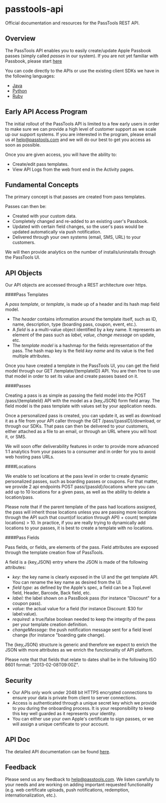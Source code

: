 passtools-api
=============

Official documentation and resources for the PassTools REST API.




## Overview

The PassTools API enables you to easily create/update Apple Passbook passes (simply called _passes_ in our system).
If you are not yet familiar with Passbook, please start [here](https://developer.apple.com/passbook/)

You can code directly to the APIs or use the existing client SDKs we have in the following languages:
* [Java](https://github.com/tello/passtools-java)
* [Python](https://github.com/tello/passtools-python)
* [Ruby](https://github.com/tello/passtools-ruby)


## Early API Access Program

The initial rollout of the PassTools API is limited to a few early users in order to make sure we can provide a high level of customer support as we scale up our support systems.
If you are interested in the program, please email us at help@passtools.com and we will do our best to get you access as soon as possible.

Once you are given access, you will have the ability to:
* Create/edit pass templates.
* View API Logs from the web front end in the Activity pages.


## Fundamental Concepts

The primary concept is that passes are created from pass templates. 

Passes can then be:
* Created with your custom data.
* Completely changed and re-added to an existing user's Passbook.
* Updated with certain field changes, so the user's pass would be updated automatically via push notification.
* Delivered through your own systems (email, SMS, URL) to your customers.

We will then provide analytics on the number of installs/uninstalls through the PassTools UI.



## API Objects

Our API objects are accessed through a REST architecture over https.

####Pass Templates

A _pass template_, or _template_, is made up of a header and its hash map field model.
* The _header_ contains information around the template itself, such as ID, name, description, type (boarding pass, coupon, event, etc.).
* A _field_ is a a multi-value object identified by a key name. It represents an element of the pass such as _label_, _value_, _change message_ on update, etc.
* The _template model_ is a hashmap for the fields representation of the pass. The hash map key is the field _key name_ and its value is the fied multiple attributes.

Once you have created a template in the PassTools UI, you can get the field model through our GET /template/{templateID} API.
You are then free to use that model in order to set its value and create passes based on it.

####Passes

Creating a pass is as simple as passing the field model into the POST /pass/{templateId} API with the model as a {key,JSON} form field array. 
The field model is the pass template with values set by your application needs.

Once a personalized pass is created, you can update it, as well as download it as a file from your API caller through the GET /pass/{passID}/download, or through our SDKs.
That pass can then be delivered to your customers, either attached as a file to an email, or through an URL where you will host it, or SMS.

We will soon offer deliverability features in order to provide more advanced 1:1 analytics from your passes to a consumer and in order for you to avoid web hosting pass URLs.


####Locations

We enable to set locations at the pass level in order to create dynamic personalized passes, such as boarding passes or coupons.
For that matter, we provide 2 api endpoints POST pass/{passId}/locations where you can add up to 10 locations for a given pass, as well as the ability to delete a location/pass.

Please note that if the parent template of the pass had locations assigned, the pass will inherit those locations unless you are passing more locations through the API such that count(of location through API) + count( template locations) > 10.
In practice, if you are really trying to dynamically add locations to your passes, it is best to create a template with no locations.



####Pass Fields

Pass fields, or fields, are elements of the pass. Field attributes are exposed through the template creation flow of PassTools.

A field is a {key,JSON} entry where the JSON is made of the following attributes:
* _key:_ the key name is clearly exposed in the UI and the get template API. You can rename the key name as desired from the UI.
* _field type:_ as defined by the Apple's spec, a field can be a TopLevel field, Header, Barcode, Back field, etc.
* _label:_ the label shown on a PassBook pass (for instance "Discount" for a coupon pass).
* _value:_ the actual value for a field (for instance Discount: $30 for label:value).
* _required:_ a true/false boolean needed to keep the integrity of the pass per your template creation definition.
* _changeMessage:_ the push notification message sent for a field level change (for instance "boarding gate change).


The {key,JSON} structure is generic and therefore we expect to enrich the JSON with more attributes as we enrich the functionality of API platform.



Please note that that fields that relate to dates shall be in the following ISO 8601 format: "2013-02-08T09:00Z".


## Security


* Our APIs only work under 2048 bit HTTPS encrypted connections to ensure your data is private from client to server connections.
* Access is authenticated through a unique secret key which we provide to you during the onboarding process. It is your responsibility to keep this key well guarded as it represents your identity.
* You can either use your own Apple's certificate to sign passes, or we will assign a unique certificate to your account.




## API Doc

The detailed API documentation can be found [here](https://github.com/tello/passtools-api/wiki/Methods).


## Feedback

Please send us any feedback to help@passtools.com. 
We listen carefully to your needs and are working on adding important requested functionality (e.g. web certificate uploads, push notifications, redemption, internationalization, etc.).



